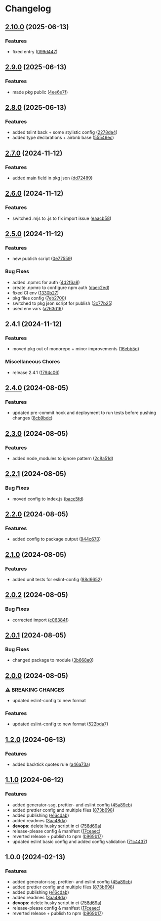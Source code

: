 # Changelog

## [2.10.0](https://github.com/nico-i/eslint-config/compare/v2.9.0...v2.10.0) (2025-06-13)


### Features

* fixed entry ([099d447](https://github.com/nico-i/eslint-config/commit/099d4477ce5832b4b7b6cbd283700d08803ae5e6))

## [2.9.0](https://github.com/nico-i/eslint-config/compare/v2.8.0...v2.9.0) (2025-06-13)


### Features

* made pkg public ([4ee6e7f](https://github.com/nico-i/eslint-config/commit/4ee6e7feab86a5271039b4e4bad4090d14800546))

## [2.8.0](https://github.com/nico-i/eslint-config/compare/v2.7.0...v2.8.0) (2025-06-13)


### Features

* added tslint back + some stylistic config ([2278da4](https://github.com/nico-i/eslint-config/commit/2278da4ed2ca624ac55be579d293b3b2de08d026))
* added type declarations + airbnb base ([55549ec](https://github.com/nico-i/eslint-config/commit/55549ecda5805338d551cb3851d8a6c399efbf66))

## [2.7.0](https://github.com/nico-i/eslint-config/compare/v2.6.0...v2.7.0) (2024-11-12)

### Features

- added main field in pkg json ([dd72489](https://github.com/nico-i/eslint-config/commit/dd724897fcea69df349220cf022bfbfa942885b0))

## [2.6.0](https://github.com/nico-i/eslint-config/compare/v2.5.0...v2.6.0) (2024-11-12)

### Features

- switched .mjs to .js to fix import issue ([eaacb58](https://github.com/nico-i/eslint-config/commit/eaacb58e5d805b296895c3e6d59487edb1706e3a))

## [2.5.0](https://github.com/nico-i/eslint-config/compare/v2.4.1...v2.5.0) (2024-11-12)

### Features

- new publish script ([0e77559](https://github.com/nico-i/eslint-config/commit/0e77559308d2e3d2c96d93539262b7d34c98cdef))

### Bug Fixes

- added .npmrc for auth ([4d2f6a8](https://github.com/nico-i/eslint-config/commit/4d2f6a8bddd1209b7d01c30ba43ccc8e0a2ee6eb))
- create .npmrc to configure npm auth ([daec2ed](https://github.com/nico-i/eslint-config/commit/daec2ed8ea1eed00f577867407e2fa86df35940f))
- fixed CI env ([1330b27](https://github.com/nico-i/eslint-config/commit/1330b27130c4e258d48787b41fbdf0f20ea663ac))
- pkg files config ([7eb2700](https://github.com/nico-i/eslint-config/commit/7eb2700206f93aeff73e07eba13ae21edf86ee3f))
- switched to pkg json script for publish ([3c77b25](https://github.com/nico-i/eslint-config/commit/3c77b257e805e6ec5333a74dc27e1e18bdadfe7a))
- used env vars ([a263d16](https://github.com/nico-i/eslint-config/commit/a263d16bbddcb0a75b1358521d8d7ca02022be1f))

## 2.4.1 (2024-11-12)

### Features

- moved pkg out of monorepo + minor improvements ([16ebb5d](https://github.com/nico-i/eslint-config/commit/16ebb5d6ac11d55f8693504ceafd5253cd75ec08))

### Miscellaneous Chores

- release 2.4.1 ([1794c06](https://github.com/nico-i/eslint-config/commit/1794c067e36a99e20d36e4c601b7931816e368b9))

## [2.4.0](https://github.com/nico-i/nico-i/compare/eslint-config-v2.3.0...eslint-config-v2.4.0) (2024-08-05)

### Features

- updated pre-commit hook and deployment to run tests before pushing changes ([8cb9bdc](https://github.com/nico-i/nico-i/commit/8cb9bdcb1a70c568aa5a561d791c778ffcf59b86))

## [2.3.0](https://github.com/nico-i/nico-i/compare/eslint-config-v2.2.1...eslint-config-v2.3.0) (2024-08-05)

### Features

- added node_modules to ignore pattern ([2c8a51d](https://github.com/nico-i/nico-i/commit/2c8a51d5177a7b788d12f5e8ce0387e52bac316f))

## [2.2.1](https://github.com/nico-i/nico-i/compare/eslint-config-v2.2.0...eslint-config-v2.2.1) (2024-08-05)

### Bug Fixes

- moved config to index.js ([bacc5fd](https://github.com/nico-i/nico-i/commit/bacc5fd75d2dde25a69695f2f5ec9d1d8a74677d))

## [2.2.0](https://github.com/nico-i/nico-i/compare/eslint-config-v2.1.0...eslint-config-v2.2.0) (2024-08-05)

### Features

- added config to package output ([944c670](https://github.com/nico-i/nico-i/commit/944c670b571106cd7c6fd9368ff541ffeb4873ac))

## [2.1.0](https://github.com/nico-i/nico-i/compare/eslint-config-v2.0.2...eslint-config-v2.1.0) (2024-08-05)

### Features

- added unit tests for eslint-config ([88d6652](https://github.com/nico-i/nico-i/commit/88d665268597119c11e0977c6cece665246a87f3))

## [2.0.2](https://github.com/nico-i/nico-i/compare/eslint-config-v2.0.1...eslint-config-v2.0.2) (2024-08-05)

### Bug Fixes

- corrected import ([c06384f](https://github.com/nico-i/nico-i/commit/c06384f672b0f3d58f8a2ca3ae1f4f5449e0f96f))

## [2.0.1](https://github.com/nico-i/nico-i/compare/eslint-config-v2.0.0...eslint-config-v2.0.1) (2024-08-05)

### Bug Fixes

- changed package to module ([3b668e0](https://github.com/nico-i/nico-i/commit/3b668e06bdd13d8f05a511ff3bab319678509ac6))

## [2.0.0](https://github.com/nico-i/nico-i/compare/eslint-config-v1.2.0...eslint-config-v2.0.0) (2024-08-05)

### ⚠ BREAKING CHANGES

- updated eslint-config to new format

### Features

- updated eslint-config to new format ([522bda7](https://github.com/nico-i/nico-i/commit/522bda70c0f9920c979d11a4e99d7c053ac711f2))

## [1.2.0](https://github.com/nico-i/nico-i/compare/eslint-config-v1.1.0...eslint-config-v1.2.0) (2024-06-13)

### Features

- added backtick quotes rule ([a46a73a](https://github.com/nico-i/nico-i/commit/a46a73adea61abdb70c503ac60cfaa2341f3ca5c))

## [1.1.0](https://github.com/nico-i/nico-i/compare/eslint-config-v1.0.0...eslint-config-v1.1.0) (2024-06-12)

### Features

- added generator-ssg, prettier- and eslint config ([45a89cb](https://github.com/nico-i/nico-i/commit/45a89cbafaf4f3711523dd432f8da1e730f5715a))
- added prettier config and multiple files ([873b698](https://github.com/nico-i/nico-i/commit/873b698a57026ed29f9db25e0c81b2d3706f5f22))
- added publishing ([e16cdab](https://github.com/nico-i/nico-i/commit/e16cdab6ec2e91e6e28383c077ec3db822f95e28))
- added readmes ([3aa48da](https://github.com/nico-i/nico-i/commit/3aa48dadbfa3c7d46db18aa1b2d7c11a91b4fe0a))
- **devops:** delete husky script in ci ([758d69a](https://github.com/nico-i/nico-i/commit/758d69a11e52df5363056fe685e7ad0d2ca1e843))
- release-please config & manifest ([17ceaec](https://github.com/nico-i/nico-i/commit/17ceaec45ec114335dffc437fd53eadc703d54f3))
- reverted release + publish to npm ([b969b17](https://github.com/nico-i/nico-i/commit/b969b17cfb57702bbf45daf0258b79fee2462456))
- updated eslint basic config and added config validation ([71c4437](https://github.com/nico-i/nico-i/commit/71c4437481d5d26bd54777a9a372671f03b93d54))

## 1.0.0 (2024-02-13)

### Features

- added generator-ssg, prettier- and eslint config ([45a89cb](https://github.com/nico-i/nico-i/commit/45a89cbafaf4f3711523dd432f8da1e730f5715a))
- added prettier config and multiple files ([873b698](https://github.com/nico-i/nico-i/commit/873b698a57026ed29f9db25e0c81b2d3706f5f22))
- added publishing ([e16cdab](https://github.com/nico-i/nico-i/commit/e16cdab6ec2e91e6e28383c077ec3db822f95e28))
- added readmes ([3aa48da](https://github.com/nico-i/nico-i/commit/3aa48dadbfa3c7d46db18aa1b2d7c11a91b4fe0a))
- **devops:** delete husky script in ci ([758d69a](https://github.com/nico-i/nico-i/commit/758d69a11e52df5363056fe685e7ad0d2ca1e843))
- release-please config & manifest ([17ceaec](https://github.com/nico-i/nico-i/commit/17ceaec45ec114335dffc437fd53eadc703d54f3))
- reverted release + publish to npm ([b969b17](https://github.com/nico-i/nico-i/commit/b969b17cfb57702bbf45daf0258b79fee2462456))
